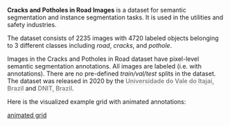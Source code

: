 **Cracks and Potholes in Road Images** is a dataset for semantic segmentation and instance segmentation tasks. It is used in the utilities and safety industries. 

The dataset consists of 2235 images with 4720 labeled objects belonging to 3 different classes including *road*, *cracks*, and *pothole*.

Images in the Cracks and Potholes in Road dataset have pixel-level semantic segmentation annotations. All images are labeled (i.e. with annotations). There are no pre-defined <i>train/val/test</i> splits in the dataset. The dataset was released in 2020 by the <span style="font-weight: 600; color: grey; border-bottom: 1px dashed #d3d3d3;">Universidade do Vale do Itajai, Brazil</span> and <span style="font-weight: 600; color: grey; border-bottom: 1px dashed #d3d3d3;">DNIT, Brazil</span>.

Here is the visualized example grid with animated annotations:

[animated grid](https://github.com/dataset-ninja/cracks-and-potholes-in-road/raw/main/visualizations/horizontal_grid.webm)
